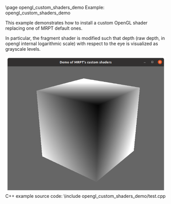 \page opengl_custom_shaders_demo Example: opengl_custom_shaders_demo

This example demonstrates how to install a custom OpenGL
shader replacing one of MRPT default ones.

In particular, the fragment shader is modified such that
depth (raw depth, in opengl internal logarithmic scale)
with respect to the eye is visualized as grayscale levels.



![opengl_custom_shaders_demo screenshot](doc/source/images/opengl_custom_shaders_demo_screenshot.png)
C++ example source code:
\include opengl_custom_shaders_demo/test.cpp
